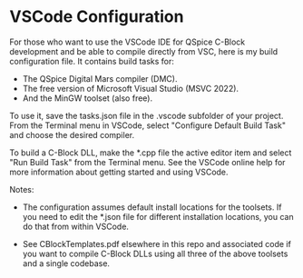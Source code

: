 # VSCode Configuration

For those who want to use the VSCode IDE for QSpice C-Block development and be able to compile directly from VSC, here is my build configuration file.  It contains build tasks for:

* The QSpice Digital Mars compiler (DMC).
* The free version of Microsoft Visual Studio (MSVC 2022).
* And the MinGW toolset (also free).

To use it, save the tasks.json file in the .vscode subfolder of your project.  From the Terminal menu in VSCode, select "Configure Default Build Task" and choose the desired compiler.

To build a C-Block DLL, make the *.cpp file the active editor item and select "Run Build Task" from the Terminal menu.  See the VSCode online help for more information about getting started and using VSCode.

Notes:

* The configuration assumes default install locations for the toolsets.  If you need to edit the *.json file for different installation locations, you can do that from within VSCode.

* See CBlockTemplates.pdf elsewhere in this repo and associated code if you want to compile C-Block DLLs using all three of the above toolsets and a single codebase.